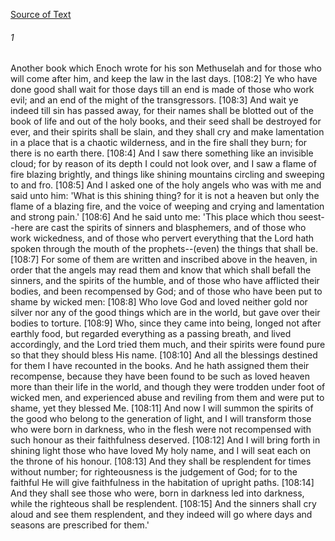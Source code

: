 [Source of Text](https://github.com/scrollmapper/bible_databases_deuterocanonical)

###### 1
Another book which Enoch wrote for his son Methuselah and for those who will come after him, and keep the law in the last days. [108:2] Ye who have done good shall wait for those days till an end is made of those who work evil; and an end of the might of the transgressors. [108:3] And wait ye indeed till sin has passed away, for their names shall be blotted out of the book of life and out of the holy books, and their seed shall be destroyed for ever, and their spirits shall be slain, and they shall cry and make lamentation in a place that is a chaotic wilderness, and in the fire shall they burn; for there is no earth there. [108:4] And I saw there something like an invisible cloud; for by reason of its depth I could not look over, and I saw a flame of fire blazing brightly, and things like shining mountains circling and sweeping to and fro. [108:5] And I asked one of the holy angels who was with me and said unto him: 'What is this shining thing? for it is not a heaven but only the flame of a blazing fire, and the voice of weeping and crying and lamentation and strong pain.' [108:6] And he said unto me: 'This place which thou seest--here are cast the spirits of sinners and blasphemers, and of those who work wickedness, and of those who pervert everything that the Lord hath spoken through the mouth of the prophets--(even) the things that shall be. [108:7] For some of them are written and inscribed above in the heaven, in order that the angels may read them and know that which shall befall the sinners, and the spirits of the humble, and of those who have afflicted their bodies, and been recompensed by God; and of those who have been put to shame by wicked men: [108:8] Who love God and loved neither gold nor silver nor any of the good things which are in the world, but gave over their bodies to torture. [108:9] Who, since they came into being, longed not after earthly food, but regarded everything as a passing breath, and lived accordingly, and the Lord tried them much, and their spirits were found pure so that they should bless His name. [108:10] And all the blessings destined for them I have recounted in the books. And he hath assigned them their recompense, because they have been found to be such as loved heaven more than their life in the world, and though they were trodden under foot of wicked men, and experienced abuse and reviling from them and were put to shame, yet they blessed Me. [108:11] And now I will summon the spirits of the good who belong to the generation of light, and I will transform those who were born in darkness, who in the flesh were not recompensed with such honour as their faithfulness deserved. [108:12] And I will bring forth in shining light those who have loved My holy name, and I will seat each on the throne of his honour. [108:13] And they shall be resplendent for times without number; for righteousness is the judgement of God; for to the faithful He will give faithfulness in the habitation of upright paths. [108:14] And they shall see those who were, born in darkness led into darkness, while the righteous shall be resplendent. [108:15] And the sinners shall cry aloud and see them resplendent, and they indeed will go where days and seasons are prescribed for them.'
